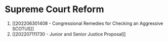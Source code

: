 # Supreme Court Reform
1. [[202206301408 - Congressional Remedies for Checking an Aggressive SCOTUS]]
2. [[202207111730 - Junior and Senior Justice Proposal]]